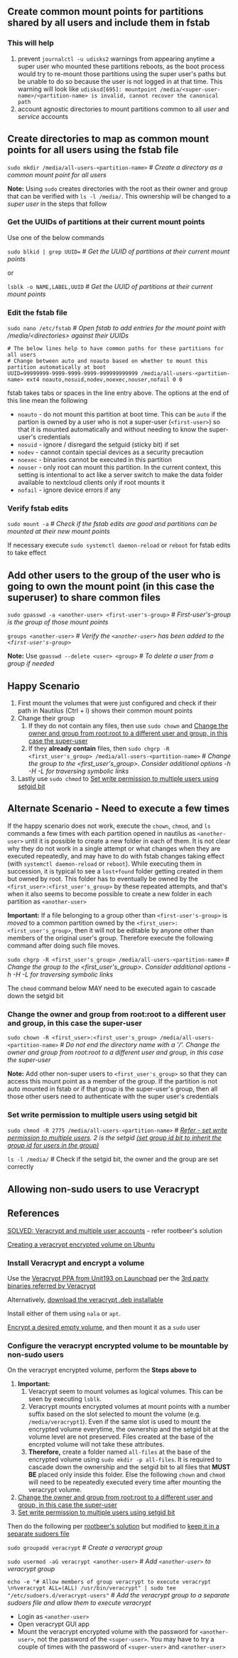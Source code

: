 ## Create common mount points for partitions shared by all users and include them in fstab

### This will help 
1. prevent `journalctl -u udisks2` warnings from appearing anytime a super user who mounted these partitions reboots, as the boot process would try to re-mount those partitions using the super user's paths but be unable to do so because the user is not logged in at that time. This warning will look like `udisksd[695]: mountpoint /media/<super-user-name>/<partition-name> is invalid, cannot recover the canonical path`
2. account agnostic directories to mount partitions common to all _user_ and _service_ accounts

## Create directories to map as common mount points for all users using the fstab file
 
`sudo mkdir /media/all-users-<partition-name>` # *Create a directory as a common mount point for all users*

**Note:** Using `sudo` creates directories with the root as their owner and group that can be verified with `ls -l /media/`. This ownership will be changed to a _super user_ in the steps that follow


### Get the UUIDs of partitions at their current mount points 

Use one of the below commands

`sudo blkid | grep UUID=` # *Get the UUID of partitions at their current mount points*

or

`lsblk -o NAME,LABEL,UUID` # *Get the UUID of partitions at their current mount points*

### Edit the fstab file

`sudo nano /etc/fstab` # *Open fstab to add entries for the mount point with /media/\<directories\> against their UUIDs*
 
 ```
# The below lines help to have common paths for these partitions for all users
# Change between auto and noauto based on whether to mount this partition automatically at boot
UUID=99999999-9999-9999-9999-999999999999 /media/all-users-<partition-name> ext4 noauto,nosuid,nodev,noexec,nouser,nofail 0 0
```
fstab takes tabs or spaces in the line entry above. The options at the end of this line mean the following 
* `noauto` - do not mount this partition at boot time. This can be `auto` if the partion is owned by a user who is not a super-user (`<first-user>`) so that it is mounted automatically and without needing to know the super-user's credentials
* `nosuid` - ignore / disregard the setguid (sticky bit) if set
* `nodev` - cannot contain special devices as a security precaution
* `noexec` - binaries cannot be executed in this partition
* `nouser` - only root can mount this partition. In the current context, this setting is intentional to act like a server switch to make the data folder available to nextcloud clients only if root mounts it
* `nofail` - ignore device errors if any

### Verify fstab edits

`sudo mount -a` # *Check if the fstab edits are good and partitions can be mounted at their new mount points*

If necessary execute `sudo systemctl daemon-reload` or `reboot` for fstab edits to take effect

## Add other users to the group of the user who is going to own the mount point (in this case the superuser) to share common files

`sudo gpasswd -a <another-user> <first-user's-group>` # *First-user's-group is the group of those mount points*

`groups <another-user>` # *Verify the `<another-user>` has been added to the `<first-user's-group>`*

**Note:** Use `gpasswd --delete <user> <group>` # *To delete a user from a group if needed*

## Happy Scenario
1.  First mount the volumes that were just configured and check if their path in Nautilus (Ctrl + l) shows their common mount points
2.  Change their group
    1.  If they do not contain any files, then use `sudo chown` and [Change the owner and group from root:root to a different user and group, in this case the super-user](#change-the-owner-and-group-from-rootroot-to-a-different-user-and-group-in-this-case-the-super-user)
    2.  If they **already contain** files, then `sudo chgrp -R <first_user's_group> /media/all-users-<partition-name>` # *Change the group to the <first_user's_group>. Consider additional options -h -H -L for traversing symbolic links*
1.  Lastly use `sudo chmod` to [Set write permission to multiple users using setgid bit](#set-write-permission-to-multiple-users-using-setgid-bit)

## Alternate Scenario - Need to execute a few times

If the happy scenario does not work, execute the `chown`, `chmod`, and `ls` commands a few times with each partition opened in nautilus as `<another-user>` until it is possible to create a new folder in each of them. It is not clear why they do not work in a single attempt or what changes when they are executed repeatedly, and may have to do with fstab changes taking effect (with `systemctl daemon-reload` or `reboot`). While executing them in succession, it is typical to see a `lost+found` folder getting created in them but owned by root. This folder has to eventually be owned by the `<first_user>:<first_user's_group>` by these repeated attempts, and that's when it also seems to become possible to create a new folder in each partition as `<another-user>`

__Important:__ If a file belonging to a group other than `<first-user's-group>` is _moved_ to a common partition owned by the `<first_user>:<first_user's_group>`, then it will not be editable by anyone other than members of the original user's group. Therefore execute the following command after doing such file moves.

`sudo chgrp -R <first_user's_group> /media/all-users-<partition-name>` # *Change the group to the <first_user's_group>. Consider additional options -h -H -L for traversing symbolic links*

The `chmod` command below MAY need to be executed again to cascade down the setgid bit

### Change the owner and group from root:root to a different user and group, in this case the super-user

`sudo chown -R <first_user>:<first_user's_group> /media/all-users-<partition-name>` # *Do not end the directory name with a '/'. Change the owner and group from root:root to a different user and group, in this case the super-user*

**Note:** Add other non-super users to `<first_user's_group>` so that they can access this mount point as a member of the group. If the partition is not auto mounted in fstab or if that group is the super-user's group, then all those other users need to authenticate with the super user's credentials

### Set write permission to multiple users using setgid bit

`sudo chmod -R 2775 /media/all-users-<partition-name>` # *[Refer - set write permission to multiple users](https://ubuntuforums.org/archive/index.php/t-2017287.html). 2 is the setgid [(set group id bit to inherit the group id for users in the group)](https://linuxconfig.org/how-to-use-special-permissions-the-setuid-setgid-bit)*

`ls -l /media/` # Check if the setgid bit, the owner and the group are set correctly


## Allowing non-sudo users to use Veracrypt

## References
[SOLVED: Veracrypt and multiple user accounts](https://forums.linuxmint.com/viewtopic.php?p=1933439) - refer rootbeer's solution

[Creating a veracrypt encrypted volume on Ubuntu](https://linuxconfig.org/full-disk-encryption-with-veracrypt-on-ubuntu-linux)

### Install Veracrypt and encrypt a volume

Use the [Veracrypt PPA from Unit193 on Launchpad](https://launchpad.net/~unit193/+archive/ubuntu/encryption) per the [3rd party binaries referred by Veracrypt](https://veracrypt.fr/en/Contributed%20Resources.html)

Alternatively, [download the veracrypt .deb installable](https://veracrypt.fr/en/Downloads.html) 

Install either of them using `nala` or `apt`.

[Encrypt a desired empty volume](https://linuxconfig.org/full-disk-encryption-with-veracrypt-on-ubuntu-linux), and then mount it as a `sudo` user

### Configure the veracrypt encrypted volume to be mountable by non-sudo users

On the veracrypt encrypted volume, perform the __Steps above to__
1.  __Important:__
    1.  Veracrypt seem to mount volumes as logical volumes. This can be seen by executing `lsblk`.
    1.  Veracrypt mounts encrypted volumes at mount points with a number suffix based on the slot selected to mount the volume (e.g. `/media/veracrypt1`). Even if the same slot is used to mount the encrypted volume everytime, the ownership and the setgid bit at the volume level are not preserved. Files created at the base of the encrpted volume will not take these attributes. 
    1.  __Therefore,__ create a folder named `all-files` at the base of the encrypted volume using `sudo mkdir -p all-files`. It is required to cascade down the ownership and the setgid bit to all files that __MUST BE__ placed only inside this folder. Else the following `chown` and `chmod` will need to be repeatedly executed every time after mounting the veracrypt volume. 
1.  [Change the owner and group from root:root to a different user and group, in this case the super-user](#change-the-owner-and-group-from-rootroot-to-a-different-user-and-group-in-this-case-the-super-user)
1.  [Set write permission to multiple users using setgid bit](#set-write-permission-to-multiple-users-using-setgid-bit)

Then do the following per [rootbeer's solution](https://forums.linuxmint.com/viewtopic.php?p=1913627&sid=7923c6cd8706987055ec0f1c34828d0a#p1913627) but modified to [keep it in a separate sudoers file](https://sourceforge.net/p/veracrypt/discussion/general/thread/b738c75977/?page=2#bf01/1151/dfbd)

`sudo groupadd veracrypt` # *Create a veracrypt group*

`sudo usermod -aG veracrypt <another-user>`  # *Add `<another-user>` to veracrypt group*

`echo -e "# Allow members of group veracrypt to execute veracrypt \n%veracrypt ALL=(ALL) /usr/bin/veracrypt" | sudo tee "/etc/sudoers.d/veracrypt-users"` # *Add the veracrypt group to a separate sudoers file and allow them to execute veracrypt*

-  Login as `<another-user>`
-  Open veracrypt GUI app
-  Mount the veracrypt encrypted volume with the password for `<another-user>`, not the password of the `<super-user>`. You may have to try a couple of times with the password of `<super-user>` and `<another-user>`
